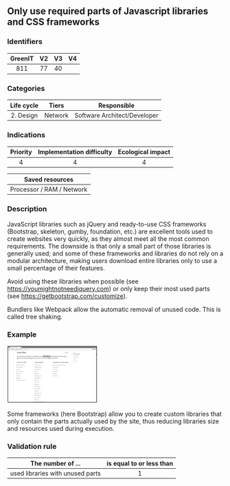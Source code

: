 ## Only use required parts of Javascript libraries and CSS frameworks

### Identifiers

| GreenIT | V2  | V3  |  V4  |
|:-------:|:---:|:---:|:----:|
|   811   | 77  |  40 |      |

### Categories

| Life cycle |  Tiers  |         Responsible          |
|:----------:|:-------:|:----------------------------:|
| 2. Design  | Network | Software Architect/Developer |

### Indications

| Priority | Implementation difficulty | Ecological impact |
|:--------:|:-------------------------:|:-----------------:|
|    4     |             4             |         4         |

|                      Saved resources                      |
|:---------------------------------------------------------:|
|                 Processor / RAM / Network                 |

### Description

JavaScript libraries such as jQuery and ready-to-use CSS frameworks (Bootstrap, skeleton, gumby, foundation, etc.)
are excellent tools used to create websites very quickly, as they almost meet all the most common requirements.
The downside is that only a small part of those libraries is generally used; and some of these frameworks and libraries
do not rely on a modular architecture, making users download entire libraries only to use a small percentage of their features.

Avoid using these libraries when possible (see https://youmightnotneedjquery.com)
or only keep their most used parts (see https://getbootstrap.com/customize).

Bundlers like Webpack allow the automatic removal of unused code. This is called tree shaking.

### Example

![img_1.png](img_1.png)

Some frameworks (here Bootstrap) allow you to create custom libraries that only contain the parts actually used by the site, 
thus reducing libraries size and resources used during execution.

### Validation rule

| The number of ...                | is equal to or less than |  
|----------------------------------|:------------------------:|
| used libraries with unused parts |            1             |
